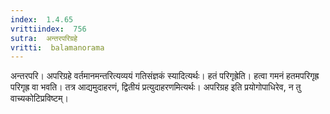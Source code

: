 ```yaml
---
index:  1.4.65
vrittiindex:  756
sutra:  अन्तरपरिग्रहे
vritti:  balamanorama 
---
```


अन्तरपरि। अपरिग्रहे वर्तमानमन्तरित्यव्ययं गतिसंज्ञकं स्यादित्यर्थः। हतं परिगृह्रेति। हत्वा गमनं हतमपरिगृह्र परिगृह्र वा भवति। तत्र आद्यमुदाहरणं, द्वितीयं प्रत्युदाहरणमित्यर्थः। अपरिग्रह इति प्रयोगोपाधिरेव, न तु वाच्यकोटिप्रविष्टम्। 

